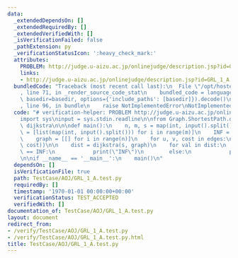 ```yaml
---
data:
  _extendedDependsOn: []
  _extendedRequiredBy: []
  _extendedVerifiedWith: []
  _isVerificationFailed: false
  _pathExtension: py
  _verificationStatusIcon: ':heavy_check_mark:'
  attributes:
    PROBLEM: http://judge.u-aizu.ac.jp/onlinejudge/description.jsp?id=GRL_1_A
    links:
    - http://judge.u-aizu.ac.jp/onlinejudge/description.jsp?id=GRL_1_A
  bundledCode: "Traceback (most recent call last):\n  File \"/opt/hostedtoolcache/Python/3.9.5/x64/lib/python3.9/site-packages/onlinejudge_verify/documentation/build.py\"\
    , line 71, in _render_source_code_stat\n    bundled_code = language.bundle(stat.path,\
    \ basedir=basedir, options={'include_paths': [basedir]}).decode()\n  File \"/opt/hostedtoolcache/Python/3.9.5/x64/lib/python3.9/site-packages/onlinejudge_verify/languages/python.py\"\
    , line 96, in bundle\n    raise NotImplementedError\nNotImplementedError\n"
  code: "# verification-helper: PROBLEM http://judge.u-aizu.ac.jp/onlinejudge/description.jsp?id=GRL_1_A\n\
    import sys\ninput = sys.stdin.readline\n\nfrom Graph.ShortestPath.dijkstra import\
    \ dijkstra\n\n\ndef main():\n    n, m, s = map(int, input().split())\n    edges\
    \ = [list(map(int, input().split())) for i in range(m)]\n    INF = 10 ** 18\n\n\
    \    graph = [[] for i in range(n)]\n    for u, v, cost in edges:\n        graph[u].append((v,\
    \ cost))\n\n    dist = dijkstra(s, graph)\n    for val in dist:\n        if val\
    \ == INF:\n            print(\"INF\")\n        else:\n            print(val)\n\
    \n\nif __name__ == '__main__':\n    main()\n"
  dependsOn: []
  isVerificationFile: true
  path: TestCase/AOJ/GRL_1_A.test.py
  requiredBy: []
  timestamp: '1970-01-01 00:00:00+00:00'
  verificationStatus: TEST_ACCEPTED
  verifiedWith: []
documentation_of: TestCase/AOJ/GRL_1_A.test.py
layout: document
redirect_from:
- /verify/TestCase/AOJ/GRL_1_A.test.py
- /verify/TestCase/AOJ/GRL_1_A.test.py.html
title: TestCase/AOJ/GRL_1_A.test.py
---
```

